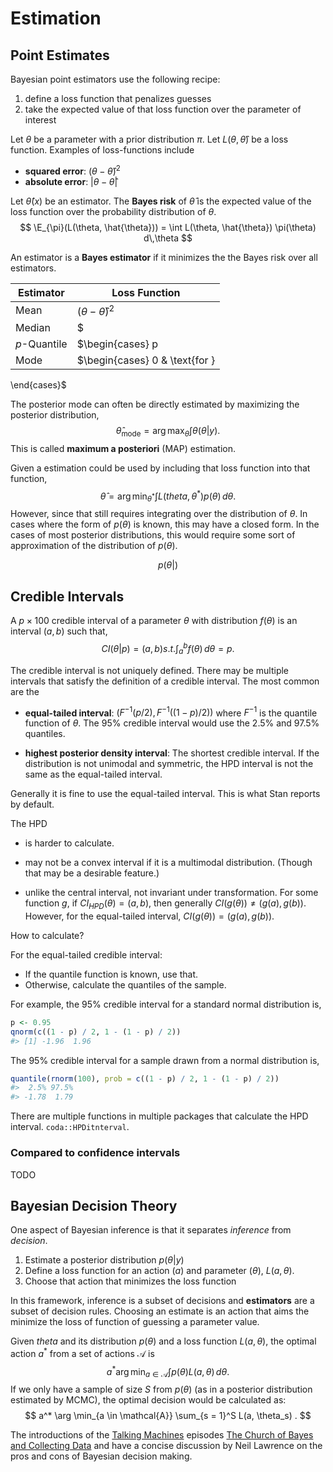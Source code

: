 
# Estimation

## Point Estimates

Bayesian point estimators use the following recipe: 

1.  define a loss function that penalizes guesses
1.  take the expected value of that loss function over the parameter of interest

Let $\theta$ be a parameter with a prior distribution $\pi$.
Let $L(\theta, \hat{\theta})$ be a loss function. Examples of loss-functions include

-   **squared error**: $(\theta - \hat{\theta})^2$
-   **absolute error**: $|\theta - \hat{\theta}|$

Let $\hat{\theta}(x)$ be an estimator.
The **Bayes risk** of $\hat{\theta}$ is the expected value of the loss function over the probability distribution of $\theta$.
$$
\E_{\pi}(L(\theta, \hat{\theta})) = \int L(\theta, \hat{\theta}) \pi(\theta) d\,\theta
$$

An estimator is a **Bayes estimator** if it minimizes the the Bayes risk over all estimators.

<!--lint disable table-cell-padding table-pipe-alignment  -->

| Estimator       |  Loss Function                                                                                                                                                                           |
| --------------- | ---------------------------------------------------------------------------------------------------------------------------------------------------------------------------------------- |
| Mean            |  $(\theta - \hat{\theta})^2$                                                                                                                                                             |
| Median          |  $|\theta - \hat{\theta}|$                                                                                                                                                               |
| $p$-Quantile    |  $\begin{cases} p | \theta - \hat{\theta} | & \text{for } \theta - \hat{\theta} \geq 0 \\ (1 - p) |\theta - \hat{\theta} | & \text{for } \theta - \hat{\theta} < 0  \end{cases}$  |
| Mode            |  $\begin{cases} 0 & \text{for } | \theta = \hat{\theta} | < \epsilon \\ 1 | & \text{for } |\theta - \hat{\theta}| > \epsilon \end{cases}$                                                            |
\end{cases}$

<!--lint enable table-cell-padding table-pipe-alignment  -->

The posterior mode can often be directly estimated by maximizing the posterior distribution,
$$
\hat{\theta}_{\text{mode}} = \arg \max_{\theta} \int \theta(\theta | y) .
$$
This is called **maximum a posteriori** (MAP) estimation.

Given a estimation could be used by including that loss function into that function,
$$
\hat\theta = \arg \min_{\theta^*} \int L(theta, \theta^*) p(\theta) \,d\theta .
$$
However, since that still requires integrating over the distribution of $\theta$.
In cases where the form of $p(\theta)$ is known, this may have a closed form.
In the cases of most posterior distributions, this would require some sort of approximation of the distribution of $p(\theta)$.

$$
p(\theta | )
$$

## Credible Intervals

<!-- TODO: I need better notation here -->

A $p \times 100$ credible interval of a parameter $\theta$ with distribution $f(\theta)$ is an interval $(a, b)$ such that,
$$
CI(\theta | p) = (a, b) s.t. \int_{a}^{b} f(\theta) \,d\theta = p.
$$

The credible interval is not uniquely defined.
There may be multiple intervals that satisfy the definition of a credible interval.
The most common are the 

-   **equal-tailed interval**: $(F^{-1}(p / 2), F^{-1}((1 - p) / 2))$ where $F^{-1}$ is the quantile function of $\theta$.
    The 95% credible interval would use the 2.5% and 97.5% quantiles.

-   **highest posterior density interval**: The shortest credible interval. 
    If the distribution is not unimodal and symmetric, the HPD interval is not the same as the equal-tailed interval.

Generally it is fine to use the equal-tailed interval. This is what Stan reports by default.

The HPD

-   is harder to calculate. 

-   may not be a convex interval if it is a multimodal distribution. (Though that may be a desirable feature.)

-   unlike the central interval, not invariant under transformation. For some function $g$,
    if $CI_{HPD}(\theta) = (a, b)$, then generally $CI(g(\theta)) \neq (g(a), g(b))$. 
    However, for the equal-tailed interval, $CI(g(\theta)) = (g(a), g(b))$.

How to calculate? 

For the equal-tailed credible interval:

-   If the quantile function is known, use that.
-   Otherwise, calculate the quantiles of the sample.

For example, the 95% credible interval for a standard normal distribution is,

```r
p <- 0.95
qnorm(c((1 - p) / 2, 1 - (1 - p) / 2))
#> [1] -1.96  1.96
```
The 95% credible interval for a sample drawn from a normal distribution is,

```r
quantile(rnorm(100), prob = c((1 - p) / 2, 1 - (1 - p) / 2))
#>  2.5% 97.5% 
#> -1.78  1.79
```

There are multiple functions in multiple packages that calculate the HPD interval.
`coda::HPDitnterval`.

### Compared to confidence intervals

TODO

## Bayesian Decision Theory

One aspect of Bayesian inference is that it separates *inference* from *decision*.

1.  Estimate a posterior distribution $p(\theta | y)$
1.  Define a loss function for an action ($a$) and parameter ($\theta$), $L(a, \theta)$.
1.  Choose that action that minimizes the loss function

In this framework, inference is a subset of decisions and **estimators** are a subset of decision rules.
Choosing an estimate is an action that aims the minimize the loss of function of guessing a parameter value.

Given $theta$ and its distribution $p(\theta)$ and a loss function $L(a, \theta)$,
the optimal action $a^*$ from a set of actions $\mathcal{A}$ is
$$
a^* \arg \min_{a \in \mathcal{A}} \int p(\theta) L(a, \theta) \,d \theta .
$$
If we only have a sample of size $S$ from $p(\theta)$ (as in a posterior distribution estimated by MCMC), the optimal decision would be calculated as:
$$
a^* \arg \min_{a \in \mathcal{A}} \sum_{s = 1}^S L(a, \theta_s) .
$$

The introductions of the [Talking Machines](https://www.thetalkingmachines.com/episodes/data-science-africa-dina-machuve) episodes [The Church of Bayes and Collecting Data](https://www.thetalkingmachines.com/episodes/church-bayes-and-collecting-data)
and have a concise discussion by Neil Lawrence on the pros and cons of Bayesian decision making.
